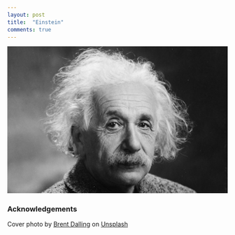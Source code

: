 ```yaml
---
layout: post
title:  "Einstein"
comments: true
---
```

<img class="cover" src="/img/einstein-gpt3/cover.jpg">

### Acknowledgements
Cover photo by <a href="https://unsplash.com/@brentdalling?utm_source=unsplash&utm_medium=referral&utm_content=creditCopyText">Brent Dalling</a> on <a href="/s/photos/einstein?utm_source=unsplash&utm_medium=referral&utm_content=creditCopyText">Unsplash</a>
